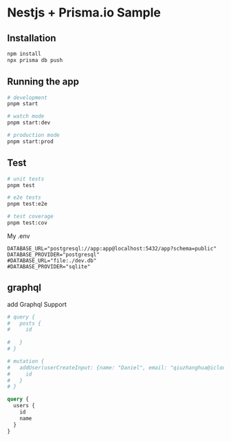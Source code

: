 # Nestjs + Prisma.io Sample

## Installation

```bash
npm install
npx prisma db push
```

## Running the app

```bash
# development
pnpm start

# watch mode
pnpm start:dev

# production mode
pnpm start:prod
```

## Test

```bash
# unit tests
pnpm test

# e2e tests
pnpm test:e2e

# test coverage
pnpm test:cov
```

My .env

```dotenv
DATABASE_URL="postgresql://app:app@localhost:5432/app?schema=public"
DATABASE_PROVIDER="postgresql"
#DATABASE_URL="file:./dev.db"
#DATABASE_PROVIDER="sqlite"
```


## graphql
add Graphql Support
```graphql
# query {
#   posts {
#     id
  
#   }
# }

# mutation {
#   addUser(userCreateInput: {name: "Daniel", email: "qiuzhanghua@icloud.com"}) {
#     id
#   }
# }

query {
  users {
    id
    name
  }
}
```